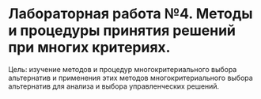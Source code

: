 # Лабораторная работа №4. Методы и процедуры принятия решений при многих критериях.

Цель: изучение методов и процедур многокритериального выбора альтернатив и применения этих методов многокритериального выбора альтернатив для анализа и выбора управленческих решений.
